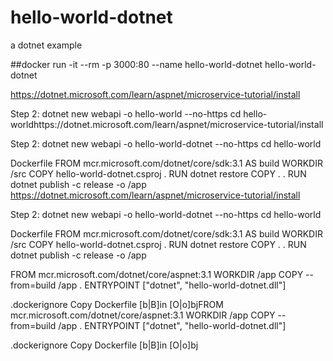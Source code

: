 
# hello-world-dotnet
a dotnet example

##docker run -it --rm -p 3000:80 --name hello-world-dotnet hello-world-dotnet

https://dotnet.microsoft.com/learn/aspnet/microservice-tutorial/install

Step 2: 
dotnet new webapi -o hello-world --no-https
cd hello-worldhttps://dotnet.microsoft.com/learn/aspnet/microservice-tutorial/install

Step 2: 
dotnet new webapi -o hello-world-dotnet --no-https
cd hello-world 

Dockerfile
FROM mcr.microsoft.com/dotnet/core/sdk:3.1 AS build
WORKDIR /src
COPY hello-world-dotnet.csproj .
RUN dotnet restore
COPY . .
RUN dotnet publish -c release -o /app
https://dotnet.microsoft.com/learn/aspnet/microservice-tutorial/install

Step 2: 
dotnet new webapi -o hello-world-dotnet --no-https
cd hello-world 

Dockerfile
FROM mcr.microsoft.com/dotnet/core/sdk:3.1 AS build
WORKDIR /src
COPY hello-world-dotnet.csproj .
RUN dotnet restore
COPY . .
RUN dotnet publish -c release -o /app

FROM mcr.microsoft.com/dotnet/core/aspnet:3.1
WORKDIR /app
COPY --from=build /app .
ENTRYPOINT ["dotnet", "hello-world-dotnet.dll"]

.dockerignore
Copy
Dockerfile
[b|B]in
[O|o]bjFROM mcr.microsoft.com/dotnet/core/aspnet:3.1
WORKDIR /app
COPY --from=build /app .
ENTRYPOINT ["dotnet", "hello-world-dotnet.dll"]

.dockerignore
Copy
Dockerfile
[b|B]in
[O|o]bj
